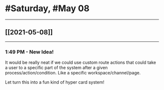 # #Saturday, #May 08
---

## [[2021-05-08]]

---

### 1:49 PM - New Idea!

It would be really neat if we could use custom route actions that could take a user to a specific part of the system after a given process/action/condition. Like a specific workspace/channel/page.

Let turn this into a fun kind of hyper card system!

